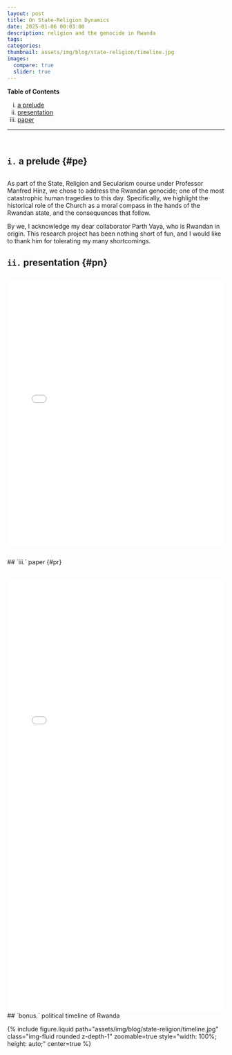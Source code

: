 ```yaml
---
layout: post
title: On State-Religion Dynamics
date: 2025-01-06 00:03:00
description: religion and the genocide in Rwanda
tags: 
categories: 
thumbnail: assets/img/blog/state-religion/timeline.jpg
images:
  compare: true
  slider: true
---
```


**Table of Contents**

<ol type=i>

<li> <a href="#pe" > a prelude </a> </li>

<li> <a href="#pn" > presentation </a> </li>

<li> <a href="#pr" > paper </a> </li>

</ol>

---
<br>

## `i.` a prelude {#pe}
<div style="margin-top: 30px;"></div>
As part of the State, Religion and Secularism course under Professor Manfred Hinz, we chose to address the Rwandan genocide; one of the most catastrophic human tragedies to this day. Specifically, we highlight the historical role of the Church as a moral compass in the hands of the Rwandan state, and the consequences that follow.  

By we, I acknowledge my dear collaborator Parth Vaya, who is Rwandan in origin. This research project has been nothing short of fun, and I would like to thank him for tolerating my many shortcomings.

## `ii.` presentation {#pn}
<div style="margin-top: 30px;"></div>
<iframe src="/assets/pdf/blog/state-religion/presentation.pdf/" width="100%" height="610" style="border: none;">
  <p>Your browser does not support iframes.</p>
</iframe>
<div style="margin-top: 30px;"></div>
## `iii.` paper {#pr}
<div style="margin-top: 30px;"></div>
<iframe src="/assets/pdf/blog/state-religion/state-religion-vaya-elshinawy.pdf/" width="100%" height="1000" style="border: none;">
  <p>Your browser does not support iframes.</p>
</iframe>

<br>
## `bonus.` political timeline of Rwanda 
<br>

{% include figure.liquid 
	path="assets/img/blog/state-religion/timeline.jpg" 
	class="img-fluid rounded z-depth-1" 
	zoomable=true 
	style="width: 100%; height: auto;" 
	center=true
%}
